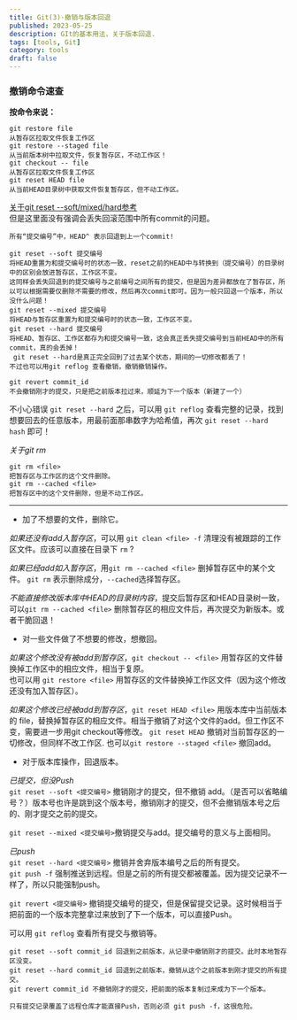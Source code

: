 ```yaml
---
title: Git(3)·撤销与版本回退
published: 2023-05-25
description: GIt的基本用法，关于版本回退.
tags: [tools, Git]
category: tools
draft: false
---
```


### 撤销命令速查  
**按命令来说：**  
```  
git restore file  
从暂存区拉取文件恢复工作区  
git restore --staged file  
从当前版本树中拉取文件，恢复暂存区，不动工作区！  
git checkout -- file  
从暂存区拉取文件恢复工作区  
git reset HEAD file  
从当前HEAD目录树中获取文件恢复暂存区，但不动工作区。  
```  
[关于git reset --soft/mixed/hard参考](https://www.jianshu.com/p/c2ec5f06cf1a)  
但是这里面没有强调会丢失回滚范围中所有commit的问题。  
```  
所有“提交编号”中，HEAD^ 表示回退到上一个commit!  
  
git reset --soft 提交编号  
将HEAD重置为和提交编号时的状态一致，reset之前的HEAD中与转换到（提交编号）的目录树中的区别会放进暂存区，工作区不变。  
这同样会丢失回退到的提交编号与之前编号之间所有的提交，但是因为差异都放在了暂存区，所以可以根据需要仅删除不需要的修改，然后再次commit即可。因为一般只回退一个版本，所以没什么问题！  
git reset --mixed 提交编号  
将HEAD与暂存区重置为和提交编号时的状态一致，工作区不变。  
git reset --hard 提交编号  
将HEAD、暂存区、工作区都存为和提交编号一致，这会真正丢失提交编号到当前HEAD中的所有commit，真的会丢掉！  
 git reset --hard是真正完全回到了过去某个状态，期间的一切修改都丢了！  
不过也可以用git reflog 查看撤销，撤销撤销操作。  
  
git revert commit_id  
不会撤销刚才的提交，只是把之前版本拉过来，顺延为下一个版本（新建了一个）  
```  
不小心错误 `git reset --hard` 之后，可以用 `git reflog` 查看完整的记录，找到想要回去的任意版本，用最前面那串数字为哈希值，再次 `git reset --hard hash` 即可！  
  
*关于git rm*  
```  
git rm <file>  
把暂存区与工作区的这个文件删除。  
git rm --cached <file>  
把暂存区中的这个文件删除，但是不动工作区。  
```  
***  
  
+ 加了不想要的文件，删除它。  
  
*如果还没有add入暂存区*，可以用 `git clean <file> -f` 清理没有被跟踪的工作区文件。应该可以直接在目录下 `rm` ?  
  
*如果已经add如入暂存区*，用`git rm --cached <file>` 删掉暂存区中的某个文件。  `git rm` 表示删除成分，`--cached`选择暂存区。  
  
*不能直接修改版本库中HEAD的目录树内容*，提交后暂存区和HEAD目录树一致，可以`git rm --cached <file>` 删除暂存区的相应文件后，再次提交为新版本。或者干脆回退！  
  
+ 对一些文件做了不想要的修改，想撤回。  
  
*如果这个修改没有被add到暂存区*，`git checkout -- <file>` 用暂存区的文件替换掉工作区中的相应文件，相当于复原。  
也可以用 `git restore <file>` 用暂存区的文件替换掉工作区文件（因为这个修改还没有加入暂存区）。  
  
*如果这个修改已经被add到暂存区*，`git reset HEAD <file>` 用版本库中当前版本的 file，替换掉暂存区的相应文件。相当于撤销了对这个文件的add。但工作区不变，需要进一步用git checkout等修改。  `git reset HEAD` 撤销对当前暂存区的一切修改，但同样不改工作区. 也可以`git restore --staged <file>` 撤回add。  
  
+ 对于版本库操作，回退版本。  
  
*已提交，但没Push*  
`git reset --soft <提交编号>` 撤销刚才的提交，但不撤销 add。（是否可以省略编号？）版本号也许是跳到这个版本号，撤销刚才的提交，但不会撤销版本号之后的、刚才提交之前的提交。  
  
`git reset --mixed <提交编号>`撤销提交与add。提交编号的意义与上面相同。  
  
*已push*  
`git reset --hard <提交编号>` 撤销并舍弃版本编号之后的所有提交。  
`git push -f` 强制推送到远程。但是之前的所有提交都被覆盖。因为提交记录不一样了，所以只能强制push。  
  
`git revert <提交编号>` 撤销提交编号的提交，但是保留提交记录。这时候相当于把前面的一个版本完整拿过来放到了下一个版本，可以直接Push。  
  
可以用 `git reflog` 查看所有提交与撤销等。  
  
```  
git reset --soft commit_id 回退到之前版本，从记录中撤销刚才的提交。此时本地暂存区没变。  
git reset --hard commit_id 回退到之前版本，撤销从这个之前版本到刚才提交的所有提交。  
git revert commit_id 不撤销刚才的提交，把前面的版本复制过来成为下一个版本。  
  
只有提交记录覆盖了远程仓库才能直接Push，否则必须 git push -f，这很危险。  
```  
  
